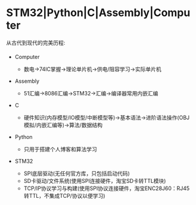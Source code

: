 STM32|Python|C|Assembly|Computer
====
从古代到现代的完美历程:
####



* Computer
  * 数电->74IC掌握->理论单片机->供电/阻容学习->实际单片机
  
* Assembly
  * 51汇编->8086汇编->STM32->汇编->编译器常用内嵌汇编
  
* C
  * 硬件知识(内存模型/IO模型/中断模型等)->基本语法->进阶语法操作(OBJ模拟/内嵌汇编等)->算法/数据结构
* Python
  * 只用于搭建个人博客和算法学习
  
* STM32
  * SPI底层驱动(无任何官方库，只包括启动代码)
  * SD卡驱动/文件系统(使用SPI连接硬件，淘宝SD卡转TTL模块)
  * TCP/IP协议学习与构建(使用SPI协议连接硬件，淘宝ENC28J60：RJ45转TTL，不集成TCP/协议以便学习)
